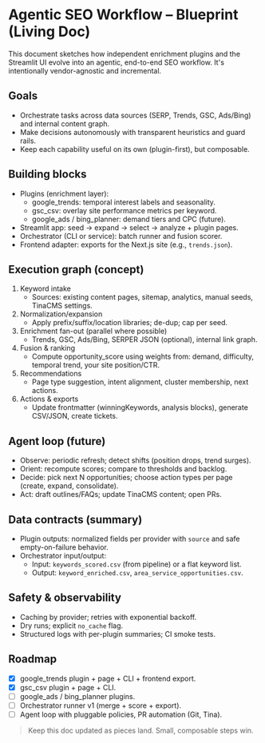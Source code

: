 # Agentic SEO Workflow – Blueprint (Living Doc)

This document sketches how independent enrichment plugins and the Streamlit UI evolve into an agentic, end-to-end SEO workflow. It's intentionally vendor-agnostic and incremental.

## Goals
- Orchestrate tasks across data sources (SERP, Trends, GSC, Ads/Bing) and internal content graph.
- Make decisions autonomously with transparent heuristics and guard rails.
- Keep each capability useful on its own (plugin-first), but composable.

## Building blocks
- Plugins (enrichment layer):
  - google_trends: temporal interest labels and seasonality.
  - gsc_csv: overlay site performance metrics per keyword.
  - google_ads / bing_planner: demand tiers and CPC (future).
- Streamlit app: seed → expand → select → analyze + plugin pages.
- Orchestrator (CLI or service): batch runner and fusion scorer.
- Frontend adapter: exports for the Next.js site (e.g., `trends.json`).

## Execution graph (concept)
1. Keyword intake
   - Sources: existing content pages, sitemap, analytics, manual seeds, TinaCMS settings.
2. Normalization/expansion
   - Apply prefix/suffix/location libraries; de-dup; cap per seed.
3. Enrichment fan-out (parallel where possible)
   - Trends, GSC, Ads/Bing, SERPER JSON (optional), internal link graph.
4. Fusion & ranking
   - Compute opportunity_score using weights from: demand, difficulty, temporal trend, your site position/CTR.
5. Recommendations
   - Page type suggestion, intent alignment, cluster membership, next actions.
6. Actions & exports
   - Update frontmatter (winningKeywords, analysis blocks), generate CSV/JSON, create tickets.

## Agent loop (future)
- Observe: periodic refresh; detect shifts (position drops, trend surges).
- Orient: recompute scores; compare to thresholds and backlog.
- Decide: pick next N opportunities; choose action types per page (create, expand, consolidate).
- Act: draft outlines/FAQs; update TinaCMS content; open PRs.

## Data contracts (summary)
- Plugin outputs: normalized fields per provider with `source` and safe empty-on-failure behavior.
- Orchestrator input/output:
  - Input: `keywords_scored.csv` (from pipeline) or a flat keyword list.
  - Output: `keyword_enriched.csv`, `area_service_opportunities.csv`.

## Safety & observability
- Caching by provider; retries with exponential backoff.
- Dry runs; explicit `no_cache` flag.
- Structured logs with per-plugin summaries; CI smoke tests.

## Roadmap
- [x] google_trends plugin + page + CLI + frontend export.
- [x] gsc_csv plugin + page + CLI.
- [ ] google_ads / bing_planner plugins.
- [ ] Orchestrator runner v1 (merge + score + export).
- [ ] Agent loop with pluggable policies, PR automation (Git, Tina).

> Keep this doc updated as pieces land. Small, composable steps win.
